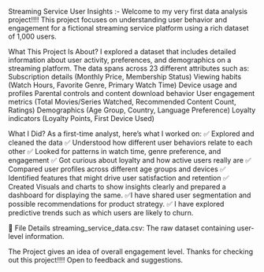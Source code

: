 Streaming Service User Insights :- 
Welcome to my very first data analysis project!!!! This project focuses on understanding user behavior and engagement for a fictional streaming service platform using a rich dataset of 1,000 users.

What This Project Is About? 
I explored a dataset that includes detailed information about user activity, preferences, and demographics on a streaming platform. The data spans across 23 different attributes such as:
Subscription details (Monthly Price, Membership Status)
Viewing habits (Watch Hours, Favorite Genre, Primary Watch Time)
Device usage and profiles
Parental controls and content download behavior
User engagement metrics (Total Movies/Series Watched, Recommended Content Count, Ratings)
Demographics (Age Group, Country, Language Preference)
Loyalty indicators (Loyalty Points, First Device Used)

What I Did? 
As a first-time analyst, here’s what I worked on:
✅ Explored and cleaned the data
✅ Understood how different user behaviors relate to each other
✅ Looked for patterns in watch time, genre preference, and engagement
✅ Got curious about loyalty and how active users really are
✅ Compared user profiles across different age groups and devices
✅ Identified features that might drive user satisfaction and retention
✅ Created Visuals and charts to show insights clearly and prepared a dashboard for displaying the same. 
✅I have shared user segmentation and possible recommendations for product strategy.
✅ I have explored predictive trends such as which users are likely to churn.


📁 File Details
streaming_service_data.csv: The raw dataset containing user-level information.

The Project gives an idea of overall engagement level. Thanks for checking out this project!!!! Open to feedback and suggestions.



